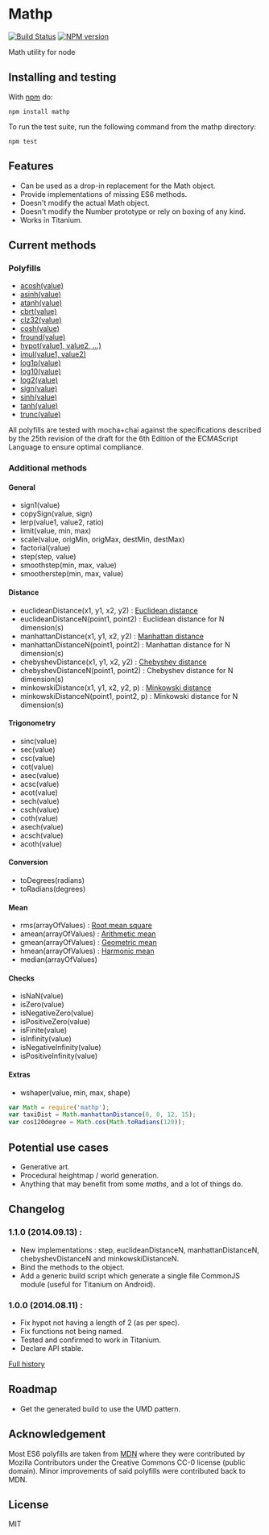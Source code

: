 Mathp
=====

[![Build Status](https://travis-ci.org/kchapelier/node-mathp.svg)](https://travis-ci.org/kchapelier/node-mathp) [![NPM version](https://badge.fury.io/js/mathp.svg)](http://badge.fury.io/js/mathp)

Math utility for node

## Installing and testing

With [npm](http://npmjs.org) do:

```
npm install mathp
```

To run the test suite, run the following command from the mathp directory:

```
npm test
```

## Features

* Can be used as a drop-in replacement for the Math object.
* Provide implementations of missing ES6 methods.
* Doesn't modify the actual Math object.
* Doesn't modify the Number prototype or rely on boxing of any kind.
* Works in Titanium.

## Current methods

### Polyfills

* [acosh(value)](https://developer.mozilla.org/en-US/docs/Web/JavaScript/Reference/Global_Objects/Math/acosh)
* [asinh(value)](https://developer.mozilla.org/en-US/docs/Web/JavaScript/Reference/Global_Objects/Math/asinh)
* [atanh(value)](https://developer.mozilla.org/en-US/docs/Web/JavaScript/Reference/Global_Objects/Math/atanh)
* [cbrt(value)](https://developer.mozilla.org/en-US/docs/Web/JavaScript/Reference/Global_Objects/Math/cbrt)
* [clz32(value)](https://developer.mozilla.org/en-US/docs/Web/JavaScript/Reference/Global_Objects/Math/clz32)
* [cosh(value)](https://developer.mozilla.org/en-US/docs/Web/JavaScript/Reference/Global_Objects/Math/cosh)
* [fround(value)](https://developer.mozilla.org/en-US/docs/Web/JavaScript/Reference/Global_Objects/Math/fround)
* [hypot(value1, value2, ...)](https://developer.mozilla.org/en-US/docs/Web/JavaScript/Reference/Global_Objects/Math/hypot)
* [imul(value1, value2)](https://developer.mozilla.org/en-US/docs/Web/JavaScript/Reference/Global_Objects/Math/imul)
* [log1p(value)](https://developer.mozilla.org/en-US/docs/Web/JavaScript/Reference/Global_Objects/Math/log1p)
* [log10(value)](https://developer.mozilla.org/en-US/docs/Web/JavaScript/Reference/Global_Objects/Math/log10)
* [log2(value)](https://developer.mozilla.org/en-US/docs/Web/JavaScript/Reference/Global_Objects/Math/log2)
* [sign(value)](https://developer.mozilla.org/en-US/docs/Web/JavaScript/Reference/Global_Objects/Math/sign)
* [sinh(value)](https://developer.mozilla.org/en-US/docs/Web/JavaScript/Reference/Global_Objects/Math/sinh)
* [tanh(value)](https://developer.mozilla.org/en-US/docs/Web/JavaScript/Reference/Global_Objects/Math/tanh)
* [trunc(value)](https://developer.mozilla.org/en-US/docs/Web/JavaScript/Reference/Global_Objects/Math/trunc)

All polyfills are tested with mocha+chai against the specifications described by the 25th revision of the draft for the 6th
Edition of the ECMAScript Language to ensure optimal compliance.

### Additional methods

#### General

* sign1(value)
* copySign(value, sign)
* lerp(value1, value2, ratio)
* limit(value, min, max)
* scale(value, origMin, origMax, destMin, destMax)
* factorial(value)
* step(step, value)
* smoothstep(min, max, value)
* smootherstep(min, max, value)

#### Distance

* euclideanDistance(x1, y1, x2, y2) : [Euclidean distance](http://en.wikipedia.org/wiki/Euclidean_distance)
* euclideanDistanceN(point1, point2) : Euclidean distance for N dimension(s)
* manhattanDistance(x1, y1, x2, y2) : [Manhattan distance](http://en.wikipedia.org/wiki/Manhattan_distance)
* manhattanDistanceN(point1, point2) : Manhattan distance for N dimension(s)
* chebyshevDistance(x1, y1, x2, y2) : [Chebyshev distance](http://en.wikipedia.org/wiki/Chebyshev_distance)
* chebyshevDistanceN(point1, point2) : Chebyshev distance for N dimension(s)
* minkowskiDistance(x1, y1, x2, y2, p) : [Minkowski distance](http://en.wikipedia.org/wiki/Minkowski_distance)
* minkowskiDistanceN(point1, point2, p) : Minkowski distance for N dimension(s)

#### Trigonometry

* sinc(value)
* sec(value)
* csc(value)
* cot(value)
* asec(value)
* acsc(value)
* acot(value)
* sech(value)
* csch(value)
* coth(value)
* asech(value)
* acsch(value)
* acoth(value)

#### Conversion

* toDegrees(radians)
* toRadians(degrees)

#### Mean

* rms(arrayOfValues) : [Root mean square](http://en.wikipedia.org/wiki/Root_mean_square)
* amean(arrayOfValues) : [Arithmetic mean](http://en.wikipedia.org/wiki/Arithmetic_mean)
* gmean(arrayOfValues) : [Geometric mean](http://en.wikipedia.org/wiki/Geometric_mean)
* hmean(arrayOfValues) : [Harmonic mean](http://en.wikipedia.org/wiki/Harmonic_mean)
* median(arrayOfValues)

#### Checks

* isNaN(value)
* isZero(value)
* isNegativeZero(value)
* isPositiveZero(value)
* isFinite(value)
* isInfinity(value)
* isNegativeInfinity(value)
* isPositiveInfinity(value)

#### Extras

* wshaper(value, min, max, shape)

```js
var Math = require('mathp');
var taxiDist = Math.manhattanDistance(0, 0, 12, 15);
var cos120degree = Math.cos(Math.toRadians(120));
```

## Potential use cases

* Generative art.
* Procedural heightmap / world generation.
* Anything that may benefit from some _maths_, and a lot of things do.

## Changelog

### 1.1.0 (2014.09.13) :

 * New implementations : step, euclideanDistanceN, manhattanDistanceN, chebyshevDistanceN and minkowskiDistanceN.
 * Bind the methods to the object.
 * Add a generic build script which generate a single file CommonJS module (useful for Titanium on Android).

### 1.0.0 (2014.08.11) :

 * Fix hypot not having a length of 2 (as per spec).
 * Fix functions not being named.
 * Tested and confirmed to work in Titanium.
 * Declare API stable.

[Full history](https://github.com/kchapelier/node-mathp/blob/master/CHANGELOG.md)

## Roadmap

* Get the generated build to use the UMD pattern.

## Acknowledgement

Most ES6 polyfills are taken from [MDN](https://developer.mozilla.org/en-US/docs/Web/JavaScript/Reference/Global_Objects/Math)
where they were contributed by Mozilla Contributors under the Creative Commons CC-0 license (public domain).
Minor improvements of said polyfills were contributed back to MDN.

## License

MIT